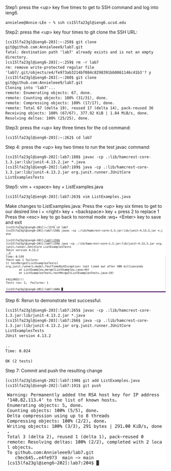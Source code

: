 Step1:
press the &lt;up&gt; key five times to get to SSH command and log into ieng6. 
```
annielee@Annie-LEe ~ % ssh cs15lfa23gl@ieng6.ucsd.edu
```
Step2:
 press the &lt;up&gt; key four times to git clone the SSH URL:
```
[cs15lfa23gl@ieng6-203]:~:258$ git clone git@github.com:Annieleee9/lab7.git
fatal: destination path 'lab7' already exists and is not an empty directory.
[cs15lfa23gl@ieng6-203]:~:259$ rm -r lab7
rm: remove write-protected regular file 'lab7/.git/objects/e4/fe973ab3214bf084c8298391bb0861146c41b3'? y
[cs15lfa23gl@ieng6-203]:~:260$ git clone git@github.com:Annieleee9/lab7.git
Cloning into 'lab7'...
remote: Enumerating objects: 67, done.
remote: Counting objects: 100% (31/31), done.
remote: Compressing objects: 100% (17/17), done.
remote: Total 67 (delta 19), reused 17 (delta 14), pack-reused 36
Receiving objects: 100% (67/67), 377.92 KiB | 1.84 MiB/s, done.
Resolving deltas: 100% (25/25), done.
```
Step3:
press the &lt;up&gt; key three times for the cd command:
```
[cs15lfa23gl@ieng6-203]:~:262$ cd lab7
```
Step 4:
press the &lt;up&gt; key two times to run the test javac command:
```
[cs15lfa23gl@ieng6-202]:lab7:188$ javac -cp .:lib/hamcrest-core-1.3.jar:lib/junit-4.13.2.jar *.java
[cs15lfa23gl@ieng6-202]:lab7:189$ java -cp .:lib/hamcrest-core-1.3.jar:lib/junit-4.13.2.jar org.junit.runner.JUnitCore ListExamplesTests
```
Step5:
 vim + &lt;space&gt; key + ListExamples.java
   ```
   [cs15lfa23gl@ieng6-203]:lab7:263$ vim ListExamples.java
   ```
Make changes to ListExamples.java:
Press the &lt;up&gt; key six times to get to our desired line
i + &lt;right&gt; key + &lt;backspace&gt; key + press 2 to replace 1
Press the &lt;esc&gt; key to go back to normal mode
:wq+ &lt;Enter&gt; key to save and exit
![Image](step3.png)

Step 6:
 Rerun to demonstrate test successful:
```
[cs15lfa23gl@ieng6-203]:lab7:265$ javac -cp .:lib/hamcrest-core-1.3.jar:lib/junit-4.13.2.jar *.java
[cs15lfa23gl@ieng6-203]:lab7:266$ java -cp .:lib/hamcrest-core-1.3.jar:lib/junit-4.13.2.jar org.junit.runner.JUnitCore ListExamplesTests
JUnit version 4.13.2

..
Time: 0.024

OK (2 tests)
```

Step 7:
Commit and push the resulting change
```
[cs15lfa23gl@ieng6-202]:lab7:190$ git add ListExamples.java
[cs15lfa23gl@ieng6-202]:lab7:191$ git push
```
![Image](step6.png)



    
